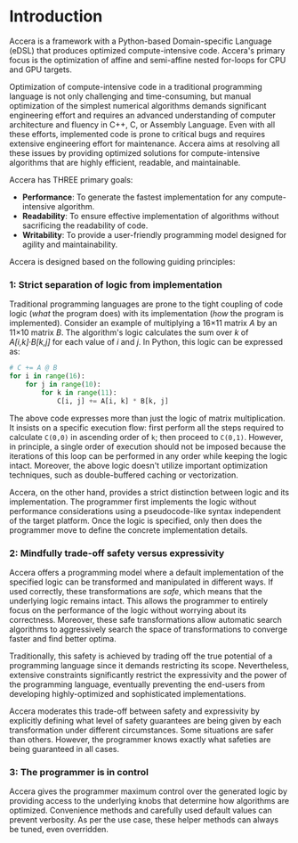 [//]: # (Project: Accera)
[//]: # (Version: v1.2.9)

# Introduction
Accera is a framework with a Python-based Domain-specific Language (eDSL) that produces optimized compute-intensive code. Accera's primary focus is the optimization of affine and semi-affine nested for-loops for CPU and GPU targets.

Optimization of compute-intensive code in a traditional programming language is not only challenging and time-consuming, but manual optimization of the simplest numerical algorithms demands significant engineering effort and requires an advanced understanding of computer architecture and fluency in C++, C, or Assembly Language. Even with all these efforts, implemented code is prone to critical bugs and requires extensive engineering effort for maintenance. Accera aims at resolving all these issues by providing optimized solutions for compute-intensive algorithms that are highly efficient, readable, and maintainable. 

Accera has THREE primary goals:

* **Performance**: To generate the fastest implementation for any compute-intensive algorithm.
* **Readability**: To ensure effective implementation of algorithms without sacrificing the readability of code.
* **Writability**: To provide a user-friendly programming model designed for agility and maintainability.

Accera is designed based on the following guiding principles: 

### 1: Strict separation of logic from implementation
Traditional programming languages are prone to the tight coupling of code logic (*what* the program does) with its implementation (*how* the program is implemented). Consider an example of multiplying a 16&times;11 matrix *A* by an 11&times;10 matrix *B*. The algorithm's logic calculates the sum over *k* of *A[i,k]&middot;B[k,j]* for each value of *i* and *j*. In Python, this logic can be expressed as:
```python
# C += A @ B
for i in range(16):
    for j in range(10):
        for k in range(11):
            C[i, j] += A[i, k] * B[k, j]
```
The above code expresses more than just the logic of matrix multiplication. It insists on a specific execution flow: first perform all the steps required to calculate `C(0,0)` in ascending order of `k`; then proceed to `C(0,1)`. However, in principle, a single order of execution should not be imposed because the iterations of this loop can be performed in any order while keeping the logic intact. Moreover, the above logic doesn't utilize important optimization techniques, such as double-buffered caching or vectorization.

Accera, on the other hand, provides a strict distinction between logic and its implementation. The programmer first implements the logic without performance considerations using a pseudocode-like syntax independent of the target platform. Once the logic is specified, only then does the programmer move to define the concrete implementation details. 

### 2: Mindfully trade-off safety versus expressivity
Accera offers a programming model where a default implementation of the specified logic can be transformed and manipulated in different ways. If used correctly, these transformations are *safe*, which means that the underlying logic remains intact. This allows the programmer to entirely focus on the performance of the logic without worrying about its correctness. Moreover, these safe transformations allow automatic search algorithms to aggressively search the space of transformations to converge faster and find better optima. 

Traditionally, this safety is achieved by trading off the true potential of a programming language since it demands restricting its scope. Nevertheless, extensive constraints significantly restrict the expressivity and the power of the programming language, eventually preventing the end-users from developing highly-optimized and sophisticated implementations. 

Accera moderates this trade-off between safety and expressivity by explicitly defining what level of safety guarantees are being given by each transformation under different circumstances. Some situations are safer than others. However, the programmer knows exactly what safeties are being guaranteed in all cases. 

### 3: The programmer is in control
Accera gives the programmer maximum control over the generated logic by providing access to the underlying knobs that determine how algorithms are optimized. Convenience methods and carefully used default values can prevent verbosity. As per the use case, these helper methods can always be tuned, even overridden. 

<div style="page-break-after: always;"></div>

